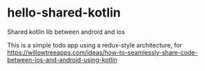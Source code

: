 # hello-shared-kotlin
Shared kotlin lib between android and ios

This is a simple todo app using a redux-style architecture, for https://willowtreeapps.com/ideas/how-to-seamlessly-share-code-between-ios-and-android-using-kotlin
